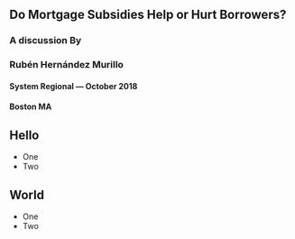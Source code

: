 ## Do Mortgage Subsidies Help or Hurt Borrowers?

### A discussion By 

### Rubén Hernández Murillo

#### System Regional &mdash; October 2018 

#### Boston MA



## Hello
+ One
+ Two



## World
+ One
+ Two
